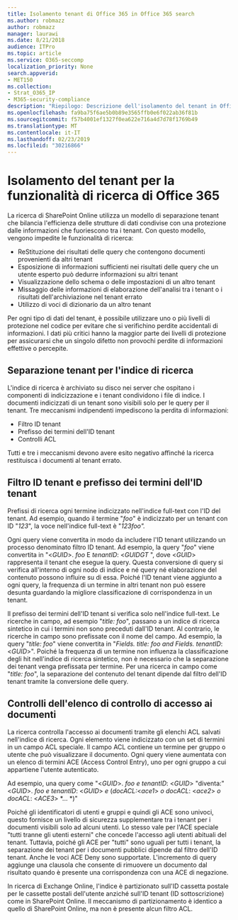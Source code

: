 ```yaml
---
title: Isolamento tenant di Office 365 in Office 365 search
ms.author: robmazz
author: robmazz
manager: laurawi
ms.date: 8/21/2018
audience: ITPro
ms.topic: article
ms.service: O365-seccomp
localization_priority: None
search.appverid:
- MET150
ms.collection:
- Strat_O365_IP
- M365-security-compliance
description: "Riepilogo: Descrizione dell'isolamento del tenant in Office 365 search."
ms.openlocfilehash: fa9ba75f6ae5b0b89e3565ffb0e6f022ab36f81b
ms.sourcegitcommit: f57b4001ef1327f0ea622e716a4d7d78f1769b49
ms.translationtype: MT
ms.contentlocale: it-IT
ms.lasthandoff: 02/23/2019
ms.locfileid: "30216866"
---
```

# <a name="tenant-isolation-in-office-365-search"></a>Isolamento del tenant per la funzionalità di ricerca di Office 365
La ricerca di SharePoint Online utilizza un modello di separazione tenant che bilancia l'efficienza delle strutture di dati condivise con una protezione dalle informazioni che fuoriescono tra i tenant. Con questo modello, vengono impedite le funzionalità di ricerca:
- ReStituzione dei risultati delle query che contengono documenti provenienti da altri tenant
- Esposizione di informazioni sufficienti nei risultati delle query che un utente esperto può dedurre informazioni su altri tenant
- Visualizzazione dello schema o delle impostazioni di un altro tenant
- Missaggio delle informazioni di elaborazione dell'analisi tra i tenant o i risultati dell'archiviazione nel tenant errato
- Utilizzo di voci di dizionario da un altro tenant

Per ogni tipo di dati del tenant, è possibile utilizzare uno o più livelli di protezione nel codice per evitare che si verifichino perdite accidentali di informazioni. I dati più critici hanno la maggior parte dei livelli di protezione per assicurarsi che un singolo difetto non provochi perdite di informazioni effettive o percepite.

## <a name="tenant-separation-for-the-search-index"></a>Separazione tenant per l'indice di ricerca
L'indice di ricerca è archiviato su disco nei server che ospitano i componenti di indicizzazione e i tenant condividono i file di indice. I documenti indicizzati di un tenant sono visibili solo per le query per il tenant. Tre meccanismi indipendenti impediscono la perdita di informazioni:
- Filtro ID tenant
- Prefisso dei termini dell'ID tenant
- Controlli ACL

Tutti e tre i meccanismi devono avere esito negativo affinché la ricerca restituisca i documenti al tenant errato.

## <a name="tenant-id-filtering-and-tenant-id-term-prefixing"></a>Filtro ID tenant e prefisso dei termini dell'ID tenant
Prefissi di ricerca ogni termine indicizzato nell'indice full-text con l'ID del tenant. Ad esempio, quando il termine "*foo*" è indicizzato per un tenant con ID "*123*", la voce nell'indice full-text è "*123foo".*

Ogni query viene convertita in modo da includere l'ID tenant utilizzando un processo denominato filtro ID tenant. Ad esempio, la query "*foo*" viene convertita in "<*GUID*>. *foo* E *tenantID*: <*GUID*_GT_ ", dove <*GUID*> rappresenta il tenant che esegue la query. Questa conversione di query si verifica all'interno di ogni nodo di indice e né query né elaborazione del contenuto possono influire su di essa. Poiché l'ID tenant viene aggiunto a ogni query, la frequenza di un termine in altri tenant non può essere desunta guardando la migliore classificazione di corrispondenza in un tenant.

Il prefisso dei termini dell'ID tenant si verifica solo nell'indice full-text. Le ricerche in campo, ad esempio "*title: foo*", passano a un indice di ricerca sintetico in cui i termini non sono preceduti dall'ID tenant. Al contrario, le ricerche in campo sono prefissate con il nome del campo. Ad esempio, la query "*title: foo*" viene convertita in "*Fields. title: foo and Fields. tenantID*: <*GUID*>". Poiché la frequenza di un termine non influenza la classificazione degli hit nell'indice di ricerca sintetico, non è necessario che la separazione dei tenant venga prefissata per termine. Per una ricerca in campo come "*title: foo*", la separazione del contenuto del tenant dipende dal filtro dell'ID tenant tramite la conversione delle query.

## <a name="document-access-control-list-checks"></a>Controlli dell'elenco di controllo di accesso ai documenti
La ricerca controlla l'accesso ai documenti tramite gli elenchi ACL salvati nell'indice di ricerca. Ogni elemento viene indicizzato con un set di termini in un campo ACL speciale. Il campo ACL contiene un termine per gruppo o utente che può visualizzare il documento. Ogni query viene aumentata con un elenco di termini ACE (Access Control Entry), uno per ogni gruppo a cui appartiene l'utente autenticato.

Ad esempio, una query come "<*GUID*>. *foo e tenantID*: <*GUID*> "diventa:" <*GUID*>. *foo e tenantID*: <*GUID*> *e* (*docACL:*<*ace1*> *o docACL*: <*ace2*> *o docACL*: <*ACE3*> *... *)"

Poiché gli identificatori di utenti e gruppi e quindi gli ACE sono univoci, questo fornisce un livello di sicurezza supplementare tra i tenant per i documenti visibili solo ad alcuni utenti. Lo stesso vale per l'ACE speciale "tutti tranne gli utenti esterni" che concede l'accesso agli utenti abituali del tenant. Tuttavia, poiché gli ACE per "tutti" sono uguali per tutti i tenant, la separazione dei tenant per i documenti pubblici dipende dal filtro dell'ID tenant. Anche le voci ACE Deny sono supportate. L'incremento di query aggiunge una clausola che consente di rimuovere un documento dal risultato quando è presente una corrispondenza con una ACE di negazione.

In ricerca di Exchange Online, l'indice è partizionato sull'ID cassetta postale per le cassette postali dell'utente anziché sull'ID tenant (ID sottoscrizione) come in SharePoint Online. Il meccanismo di partizionamento è identico a quello di SharePoint Online, ma non è presente alcun filtro ACL.
